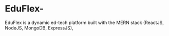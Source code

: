 # EduFlex-
EduFlex is a dynamic ed-tech platform built with the MERN stack (ReactJS, NodeJS, MongoDB, ExpressJS), 
